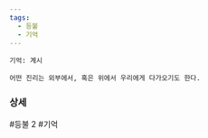 ```yaml
---
tags:
  - 등불
  - 기억
---
```


```
기억: 계시

어떤 진리는 외부에서, 혹은 위에서 우리에게 다가오기도 한다.
```





### 상세

#등불 2 #기억 